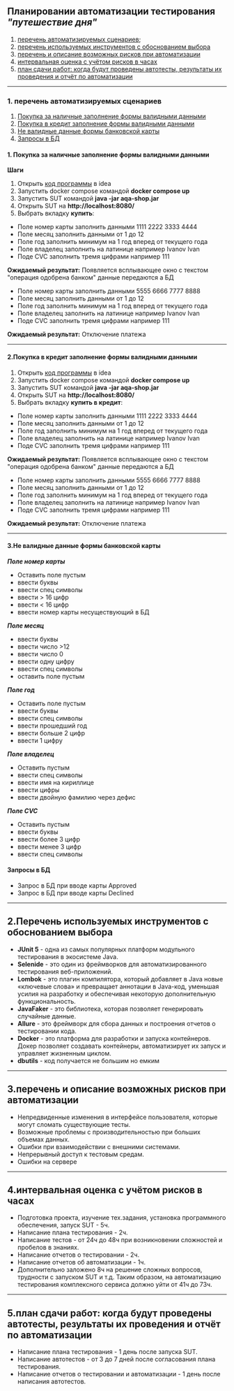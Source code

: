 ## Планировании автоматизации тестирования _"путешествие дня"_

1. [перечень автоматизируемых сценариев](#перечень-автоматизируемых-сценариев);
2. [перечень используемых инструментов с обоснованием выбора](#перечень-используемых-инструментов-с-обоснованием-выбора)
3. [перечень и описание возможных рисков при автоматизации](#перечень-и-описание-возможных-рисков-при-автоматизации)
4. [интервальная оценка с учётом рисков в часах](#интервальная-оценка-с-учётом-рисков-в-часах)
5. [план сдачи работ: когда будут проведены автотесты, результаты их проведения и отчёт по автоматизации](#план-сдачи-работ-когда-будут-проведены-автотесты-результаты-их-проведения-и-отчёт-по-автоматизации)

________________

### 1. перечень автоматизируемых сценариев <a name="перечень-автоматизируемых-сценариев"></a>

1. [Покупка за наличные заполнение формы валидными данными](#покупка-за-наличные-заполнение-формы-валидными-данными)
2. [Покупка в кредит заполнение формы валидными данными](#покупка-в-кредит-заполнение-формы-валидными-данными)
3. [Не валидные данные формы банковской карты](#не-валидные-данные-формы-банковской-карты)
4. [Запросы в БД](#Запросы-в-БД)

#### 1. Покупка за наличные заполнение формы валидными данными <a name="покупка-за-наличные-заполнение-формы-валидными-данными"></a>

**Шаги**

1. Открыть [код программы](https://github.com/Larinatest/qa-diplom) в idea
2. Запустить docker compose командой **docker compose up**
3. Запустить SUT командой **java -jar aqa-shop.jar**
4. Открыть SUT на **http://localhost:8080/**
5. Выбрать вкладку **купить**:

- Поле номер карты заполнить данными 1111 2222 3333 4444
- Поле месяц заполнить данными от 1 до 12
- Поле год заполнить минимум на 1 год вперед от текущего года
- Поле владелец заполнить на латинице например Ivanov Ivan
- Поде CVC заполнить тремя цифрами например 111

**Ожидаемый результат:** Появляется всплывающее окно с текстом "операция одобрена банком" данные передаются а БД

- Поле номер карты заполнить данными 5555 6666 7777 8888
- Поле месяц заполнить данными от 1 до 12
- Поле год заполнить минимум на 1 год вперед от текущего года
- Поле владелец заполнить на латинице например Ivanov Ivan
- Поде CVC заполнить тремя цифрами например 111

**Ожидаемый результат:** Отключение платежа
_____________________

#### 2.Покупка в кредит заполнение формы валидными данными <a name="покупка-в-кредит-заполнение-формы-валидными-данными"></a>

1. Открыть [код программы](https://github.com/Larinatest/qa-diplom) в idea
2. Запустить docker compose командой **docker compose up**
3. Запустить SUT командой **java -jar aqa-shop.jar**
4. Открыть SUT на **http://localhost:8080/**
5. Выбрать вкладку **купить в кредит**:

- Поле номер карты заполнить данными 1111 2222 3333 4444
- Поле месяц заполнить данными от 1 до 12
- Поле год заполнить минимум на 1 год вперед от текущего года
- Поле владелец заполнить на латинице например Ivanov Ivan
- Поде CVC заполнить тремя цифрами например 111

**Ожидаемый результат:** Появляется всплывающее окно с текстом "операция одобрена банком" данные передаются а БД

- Поле номер карты заполнить данными 5555 6666 7777 8888
- Поле месяц заполнить данными от 1 до 12
- Поле год заполнить минимум на 1 год вперед от текущего года
- Поле владелец заполнить на латинице например Ivanov Ivan
- Поде CVC заполнить тремя цифрами например 111

**Ожидаемый результат:** Отключение платежа
__________________________

#### 3.Не валидные данные формы банковской карты <a name="не-валидные-данные-формы-банковской-карты"></a>

_**Поле номер карты**_

- Оставить поле пустым
- ввести буквы
- ввести спец символы
- ввести > 16 цифр
- ввести < 16 цифр
- ввести номер карты несуществующий в БД

_**Поле месяц**_

- ввести буквы
- ввести число >12
- ввести число 0
- ввести одну цифру
- ввести спец символы
- оставить поле пустым

_**Поле год**_

- Оставить поле пустым
- ввести буквы
- ввести спец символы
- ввести прошедший год
- ввести больше 2 цифр
- ввести 1 цифру

_**Поле владелец**_

- Оставить пустым
- ввести спец символы
- ввести имя на кириллице
- ввести цифры
- ввести двойную фамилию через дефис

_**Поле CVC**_

- Оставить пустым
- ввести буквы
- ввести более 3 цифр
- ввести менее 3 цифр
- ввести спец символы

#### Запросы в БД <a name="Запросы-в-бд"></a>

- Запрос в БД при вводе карты Approved
- Запрос в БД при вводе карты Declined

___________________

## 2.Перечень используемых инструментов с обоснованием выбора <a name="перечень-используемых-инструментов-с-обоснованием-выбора"></a>

- **JUnit 5** - одна из самых популярных платформ модульного тестирования в экосистеме Java.
- **Selenide** - это один из фреймворков для автоматизированного тестирования веб-приложений.
- **Lombok** - это плагин компилятора, который добавляет в Java новые «ключевые слова» и превращает аннотации в Java-код, уменьшая усилия на разработку и обеспечивая некоторую дополнительную функциональность.
- **JavaFaker** - это библиотека, которая позволяет генерировать случайные данные.
- **Allure** - это фреймворк для сбора данных и построения отчетов о тестировании кода.
- **Docker** - это платформа для разработки и запуска контейнеров. Докер позволяет создавать контейнеры, автоматизирует их запуск и управляет жизненным циклом.
- **dbutils** - код получается не большим но емким
__________________


## 3.перечень и описание возможных рисков при автоматизации <a name="перечень-и-описание-возможных-рисков-при-автоматизации"></a>

-  Непредвиденные изменения в интерфейсе пользователя, которые могут сломать существующие тесты.
- Возможные проблемы с производительностью при больших объемах данных.
- Ошибки при взаимодействии с внешними системами.
- Непрерывный доступ к тестовым средам.
- Ошибки на сервере
__________________
## 4.интервальная оценка с учётом рисков в часах <a name="интервальная-оценка-с-учётом-рисков-в-часах"></a>

- Подготовка проекта, изучение тех.задания, установка программного обеспечения, запуск SUT - 5ч.
- Написание плана тестирования - 2ч.
- Написание тестов - от 24ч до 48ч при возникновении сложностей и пробелов в знаниях.
- Написание отчетов о тестировании - 2ч.
- Написание отчетов об автоматизации - 1ч.
- Дополнительно заложено 8ч на решение сложных вопросов, трудности с запуском SUT и т.д. Таким образом, на автоматизацию тестирования комплексного сервиса должно уйти от 41ч до 73ч.
_____________________

## 5.план сдачи работ: когда будут проведены автотесты, результаты их проведения и отчёт по автоматизации <a name="план-сдачи-работ-когда-будут-проведены-автотесты-результаты-их-проведения-и-отчёт-по-автоматизации"></a>

- Написание плана тестирования - 1 день после запуска SUT.
- Написание автотестов - от 3 до 7 дней после согласования плана тестирования.
- Написание отчетов о тестировании и автоматизации - 1 день после написания автотестов.
